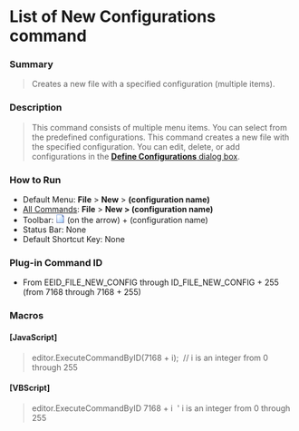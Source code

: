 # List of New Configurations command

### Summary

> Creates a new file with a specified configuration (multiple items).

### Description

> This command consists of multiple menu items. You can select from the predefined
> configurations. This command creates a new file with the specified
> configuration. You can edit, delete, or add configurations in the
> [**Define Configurations** dialog box](../../dlg/configurations/index).

### How to Run

- Default Menu: **File** \> **New** \> **(configuration name)**
- [All Commands](../tools/all_commands): **File** \> **New > (configuration name)**
- Toolbar: ![](../../images/filenew.gif) (on
the arrow) + (configuration name)
- Status Bar: None
- Default Shortcut Key: None

### Plug-in Command ID

- From EEID\_FILE\_NEW\_CONFIG through ID\_FILE\_NEW\_CONFIG + 255 (from 7168
through 7168 + 255)

### Macros

#### \[JavaScript\]

> editor.ExecuteCommandByID(7168 + i);  // i is an integer from 0
> through 255

#### \[VBScript\]

> editor.ExecuteCommandByID 7168 + i  ' i is an integer from 0 through 255
